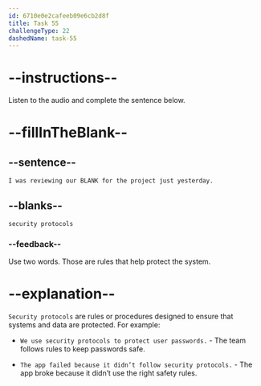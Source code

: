 ```yaml
---
id: 6710e0e2cafeeb09e6cb2d8f
title: Task 55
challengeType: 22
dashedName: task-55
---
```


<!--
AUDIO REFERENCE:
Jake: I was reviewing our security protocols for the project just yesterday. What's on your mind?
-->

# --instructions--

Listen to the audio and complete the sentence below.

# --fillInTheBlank--

## --sentence--

`I was reviewing our BLANK for the project just yesterday.`

## --blanks--

`security protocols`

### --feedback--

Use two words. Those are rules that help protect the system.

# --explanation--

`Security protocols` are rules or procedures designed to ensure that systems and data are protected. For example:

- `We use security protocols to protect user passwords.` - The team follows rules to keep passwords safe.

- `The app failed because it didn’t follow security protocols.` - The app broke because it didn’t use the right safety rules.
